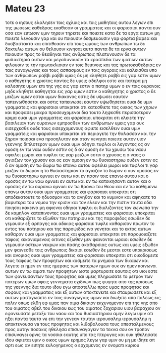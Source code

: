 # Mateu 23
τοτε ο ιησους ελαλησεν τοις οχλοις και τοις μαθηταις αυτου
λεγων επι της μωσεως καθεδρας εκαθισαν οι γραμματεις και οι φαρισαιοι
παντα ουν οσα εαν ειπωσιν υμιν τηρειν τηρειτε και ποιειτε κατα δε τα εργα αυτων μη ποιειτε λεγουσιν γαρ και ου ποιουσιν
δεσμευουσιν γαρ φορτια βαρεα και δυσβαστακτα και επιτιθεασιν επι τους ωμους των ανθρωπων τω δε δακτυλω αυτων ου θελουσιν κινησαι αυτα
παντα δε τα εργα αυτων ποιουσιν προς το θεαθηναι τοις ανθρωποις πλατυνουσιν δε τα φυλακτηρια αυτων και μεγαλυνουσιν τα κρασπεδα των ιματιων αυτων
φιλουσιν τε την πρωτοκλισιαν εν τοις δειπνοις και τας πρωτοκαθεδριας εν ταις συναγωγαις
και τους ασπασμους εν ταις αγοραις και καλεισθαι υπο των ανθρωπων ραββι ραββι
υμεις δε μη κληθητε ραββι εις γαρ εστιν υμων ο καθηγητης ο χριστος παντες δε υμεις αδελφοι εστε
και πατερα μη καλεσητε υμων επι της γης εις γαρ εστιν ο πατηρ υμων ο εν τοις ουρανοις
μηδε κληθητε καθηγηται εις γαρ υμων εστιν ο καθηγητης ο χριστος
ο δε μειζων υμων εσται υμων διακονος
οστις δε υψωσει εαυτον ταπεινωθησεται και οστις ταπεινωσει εαυτον υψωθησεται
ουαι δε υμιν γραμματεις και φαρισαιοι υποκριται οτι κατεσθιετε τας οικιας των χηρων και προφασει μακρα προσευχομενοι δια τουτο ληψεσθε περισσοτερον κριμα
ουαι υμιν γραμματεις και φαρισαιοι υποκριται οτι κλειετε την βασιλειαν των ουρανων εμπροσθεν των ανθρωπων υμεις γαρ ουκ εισερχεσθε ουδε τους εισερχομενους αφιετε εισελθειν
ουαι υμιν γραμματεις και φαρισαιοι υποκριται οτι περιαγετε την θαλασσαν και την ξηραν ποιησαι ενα προσηλυτον και οταν γενηται ποιειτε αυτον υιον γεεννης διπλοτερον υμων
ουαι υμιν οδηγοι τυφλοι οι λεγοντες ος αν ομοση εν τω ναω ουδεν εστιν ος δ αν ομοση εν τω χρυσω του ναου οφειλει
μωροι και τυφλοι τις γαρ μειζων εστιν ο χρυσος η ο ναος ο αγιαζων τον χρυσον
και ος εαν ομοση εν τω θυσιαστηριω ουδεν εστιν ος δ αν ομοση εν τω δωρω τω επανω αυτου οφειλει
μωροι και τυφλοι τι γαρ μειζον το δωρον η το θυσιαστηριον το αγιαζον το δωρον
ο ουν ομοσας εν τω θυσιαστηριω ομνυει εν αυτω και εν πασιν τοις επανω αυτου
και ο ομοσας εν τω ναω ομνυει εν αυτω και εν τω κατοικησαντι αυτον
και ο ομοσας εν τω ουρανω ομνυει εν τω θρονω του θεου και εν τω καθημενω επανω αυτου
ουαι υμιν γραμματεις και φαρισαιοι υποκριται οτι αποδεκατουτε το ηδυοσμον και το ανηθον και το κυμινον και αφηκατε τα βαρυτερα του νομου την κρισιν και τον ελεον και την πιστιν ταυτα εδει ποιησαι κακεινα μη αφιεναι
οδηγοι τυφλοι οι διυλιζοντες τον κωνωπα την δε καμηλον καταπινοντες
ουαι υμιν γραμματεις και φαρισαιοι υποκριται οτι καθαριζετε το εξωθεν του ποτηριου και της παροψιδος εσωθεν δε γεμουσιν εξ αρπαγης και αδικιας
φαρισαιε τυφλε καθαρισον πρωτον το εντος του ποτηριου και της παροψιδος ινα γενηται και το εκτος αυτων καθαρον
ουαι υμιν γραμματεις και φαρισαιοι υποκριται οτι παρομοιαζετε ταφοις κεκονιαμενοις οιτινες εξωθεν μεν φαινονται ωραιοι εσωθεν δε γεμουσιν οστεων νεκρων και πασης ακαθαρσιας
ουτως και υμεις εξωθεν μεν φαινεσθε τοις ανθρωποις δικαιοι εσωθεν δε μεστοι εστε υποκρισεως και ανομιας
ουαι υμιν γραμματεις και φαρισαιοι υποκριται οτι οικοδομειτε τους ταφους των προφητων και κοσμειτε τα μνημεια των δικαιων
και λεγετε ει ημεν εν ταις ημεραις των πατερων ημων ουκ αν ημεν κοινωνοι αυτων εν τω αιματι των προφητων
ωστε μαρτυρειτε εαυτοις οτι υιοι εστε των φονευσαντων τους προφητας
και υμεις πληρωσατε το μετρον των πατερων υμων
οφεις γεννηματα εχιδνων πως φυγητε απο της κρισεως της γεεννης
δια τουτο ιδου εγω αποστελλω προς υμας προφητας και σοφους και γραμματεις και εξ αυτων αποκτενειτε και σταυρωσετε και εξ αυτων μαστιγωσετε εν ταις συναγωγαις υμων και διωξετε απο πολεως εις πολιν 
οπως ελθη εφ υμας παν αιμα δικαιον εκχυνομενον επι της γης απο του αιματος αβελ του δικαιου εως του αιματος ζαχαριου υιου βαραχιου ον εφονευσατε μεταξυ του ναου και του θυσιαστηριου
αμην λεγω υμιν οτι ηξει παντα ταυτα va επι την γενεαν ταυτην
ιερουσαλημ ιερουσαλημ η αποκτενουσα va τους προφητας και λιθοβολουσα τους απεσταλμενους προς αυτην ποσακις ηθελησα επισυναγαγειν τα τεκνα σου ον τροπον επισυναγει ορνις τα νοσσια εαυτης υπο τας πτερυγας και ουκ ηθελησατε
ιδου αφιεται υμιν ο οικος υμων ερημος
λεγω γαρ υμιν ου μη με ιδητε απ αρτι εως αν ειπητε ευλογημενος ο ερχομενος εν ονοματι κυριου

